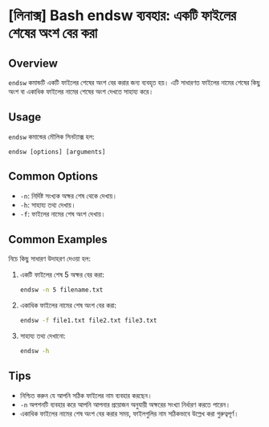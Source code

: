 # [লিনাক্স] Bash endsw ব্যবহার: একটি ফাইলের শেষের অংশ বের করা

## Overview
`endsw` কমান্ডটি একটি ফাইলের শেষের অংশ বের করার জন্য ব্যবহৃত হয়। এটি সাধারণত ফাইলের নামের শেষের কিছু অংশ বা একাধিক ফাইলের নামের শেষের অংশ দেখতে সাহায্য করে।

## Usage
`endsw` কমান্ডের মৌলিক সিনট্যাক্স হল:

```
endsw [options] [arguments]
```

## Common Options
- `-n`: নির্দিষ্ট সংখ্যক অক্ষর শেষ থেকে দেখায়।
- `-h`: সাহায্য তথ্য দেখায়।
- `-f`: ফাইলের নামের শেষ অংশ দেখায়।

## Common Examples
নিচে কিছু সাধারণ উদাহরণ দেওয়া হল:

1. একটি ফাইলের শেষ 5 অক্ষর বের করা:
   ```bash
   endsw -n 5 filename.txt
   ```

2. একাধিক ফাইলের নামের শেষ অংশ বের করা:
   ```bash
   endsw -f file1.txt file2.txt file3.txt
   ```

3. সাহায্য তথ্য দেখানো:
   ```bash
   endsw -h
   ```

## Tips
- নিশ্চিত করুন যে আপনি সঠিক ফাইলের নাম ব্যবহার করছেন।
- `-n` অপশনটি ব্যবহার করে আপনি আপনার প্রয়োজন অনুযায়ী অক্ষরের সংখ্যা নির্ধারণ করতে পারেন।
- একাধিক ফাইলের নামের শেষ অংশ বের করার সময়, ফাইলগুলির নাম সঠিকভাবে উল্লেখ করা গুরুত্বপূর্ণ।